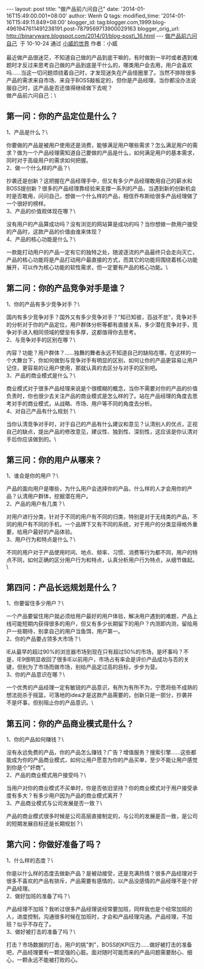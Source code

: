 --- layout: post title: "做产品前六问自己" date:
'2014-01-16T15:49:00.001+08:00' author: Wenh Q tags: modified\_time:
'2014-01-16T15:49:11.849+08:00' blogger\_id:
tag:blogger.com,1999:blog-4961947611491238191.post-7879569713900029163
blogger\_orig\_url:
http://binaryware.blogspot.com/2014/01/blog-post\_16.html ---
[做产品前六问自己](http://www.xwcool.com/?p=821)  于 10-10-24 通过
[小威的世界](http://www.xwcool.com/) 作者：小威\
\
最近做产品很迷茫，不知道自己做的产品到底干嘛的，有时做到一半时或者遇到难题时才反过来思考自己做的产品到底是干什么的，哪类用户会去用，用户会喜欢吗……当这一切问题烦绕着自己时，才发现迷失在产品怪圈里了。当然不排除很多产品的需求来自市场、来自于BOSS敲板定的，但你是产品经理，当你都没办法说服自己时，这产品是否还值得继续做下去呢？\
 做产品前六问自己：\

第一问：你的产品定位是什么？
----------------------------

1、产品是什么？\

你要做的产品是被用户使用还是消费，能够满足用户哪些需求？怎么满足用户的需求？做为一个产品经理需知道自己要做的产品是什么，如何满足用户的基本需求，同时对于高级用户的需求如何把握。\
 2、做一个什么样的产品？\

抄袭还是创新？这把握在产品经理手中，但又有多少产品经理敢用自己的薪水和BOSS提创新？很多的产品经理靠经验来支撑一系列的产品，当遇到新的创新机会时是否敢用，问问自己，想做一个什么样的产品，相信乔布斯给很多产品经理做了一个很好的榜样。\
 3、产品的价值观体现在哪？\

没有用户的产品算成功吗？没有浏览的网站算是成功的吗？当你想做一款用户接受的产品时，这款产品的价值由谁来体现？\
 4、产品的核心功能是什么？\

一款能打动用户的产品一定有它的独特之处，随波逐流的产品最终只会走向灭亡，产品的核心功能将是产品打动用户最直接的方式，而其它的功能将围绕着核心功能展开，可以作为核心功能的软性需求，但一定要有产品的核心功能。\

第二问：你的产品竞争对手是谁？
------------------------------

1、你的产品有多少竞争对手？\

国内有多少竞争对手？国外又有多少竞争对手？"知已知彼，百战不怠"，竞争对手的分析对于你的产品定位，用户群体分析等都有直接关系，多少潜在竞争对手，竞争对手进入相同领域的壁垒有多厚，这都值得你去思考。\
 2、与竞争对手的区别在哪？\

内容？功能？用户群体？……独舞的舞者永远不知道自己的缺陷在哪，在这样的一个大舞台下，你如何做到与竞争对手有明显的区别，如何让你的产品更容易让用户记住，更容易的让用户使用，那就认真的去区分与对手的区别吧。\
 3、产品的商业模式是什么？\

商业模式对于很多产品经理来说是个很模糊的概念，当你不需要对你的产品的价值负责时，你也很少去关注产品的商业模式是怎么样的了。站在产品经理的角度去思考对手的商业模式，从战略、市场、用户等不同的角度去分析。\
 4、对自己产品有什么规划？\

当你认清竞争对手时，对于自己的产品有什么建议和意见？认清别人的优点，正视自己的缺点，提出产品的修改意见，建议性、独到性、深刻性，这应该是你认清对手后你应该做到的。\

第三问：你的用户从哪来？
------------------------

1、谁会是你的用户？\

产品的面向用户是哪些，为什么用户会选择你的产品，什么样的人才会用你的产品？认清用户群体，挖掘潜在用户。\
 2、产品的用户有几类？\

对用户进行分类，针对于不同的用户有不同的归类，特别是对于无线类的产品，不同的用户有不同的手机，一个品牌下又有不同的系统，对于用户的分类显得格外重要，给用户最好的产品体验。\
 3、用户行为和特点是什么？\

不同的用户对于产品使用时间、地点、频率、习惯、消费等行为都不同，用户的特点不同，如何正确的区分用户行为和特点，认真分析用户行为特点，从细节做起。\

第四问：产品长远规划是什么？
----------------------------

1、你要留住多少用户？\

一个产品要留住用户就必须给用户最好的用户体验，解决用户遇到的难题，产品上线可能短期内获得很多的用户，但又有多少长期留下的用户？内测即内测，留给用户一些期待，别拿自己的用户当鱼饵，用户第一。\
 2、你的产品要占领多大市场？\

IE从最早的超过90%的浏览器市场到现在只有超过50%的市场，是坏事吗？不是，IE9很明显收回了很多IE以前用户，市场占有率会是评价产品成功与否的关键，但别为了市场而做市场，别给产品定过高的目标，步步为营。\
 3、你的产品意识在哪？\

一个优秀的产品经理一定有敏锐的产品意识，有所为有所不为，宁愿将些不成熟的想法扼杀于摇篮，可落地的idea才是这款产品需要的，创新只是一部分，抄袭并不是坏事，但别阻止你的产品意识。\

第五问：你的产品商业模式是什么？
--------------------------------

1、你的产品如何赚钱？\

没有永远免费的产品，你的产品怎么赚钱？广告？增值服务？搜索引擎……这些都能成为你的产品商业模式，如何让用户愿意为你的产品买单，至少不能让用户感觉到你是个"奸商"。\
 2、产品的商业模式用户接受吗？\

当用户对你的商业模式不买单时，你是否依旧坚持？你的商业模式对于用户接受承度有多大？有多少用户因为产品的商业模式离开？\
 3、产品商业模式与公司发展是否一致？\

产品的商业模式很多时候是公司高层直接制定的，与公司的发展是否一致，是公司的短期发展目标还是长期规划？\

第六问：你做好准备了吗？
------------------------

1、什么样的态度？\

你是以什么样的态度去做新产品？是被动接受，还是充满热情？很多产品经理对于很多不喜欢的产品有排斥，产品需要有感情的，以产品没感情的产品经理不是个好产品经理。\
 2、做好加班的准备了吗？\

产品经理不加班？我听过很多产品经理说经常要加班，同样我也是个经常加班的人，进度控制，沟通很多时候在加班时，才会和产品经理沟通。产品经理，不加班？似乎不存在了。\
 3、做好被打击的准备了吗？\

打击？市场数据的打击，用户的挑"刺"，BOSS的KPI压力……做好被打击的准备吧，产品经理要有一颗坚强的心脏。面对随时可能而来的产品问题需要耐心、细心，一颗永远不能被打败的心。
